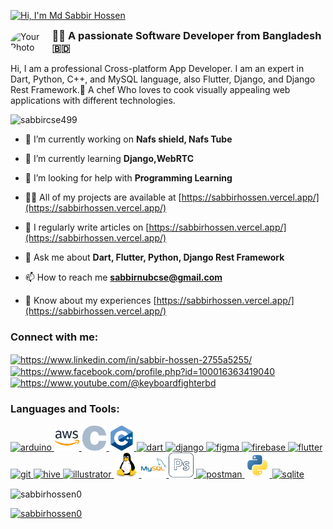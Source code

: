 
<a align="center" href="https://www.linkedin.com/in/sabbir-hossen-2755a5255/"><img src="https://readme-typing-svg.demolab.com/?font=Fira+Code&pause=1000&width=435&lines=Hi+I%27M+MOHAMMAD+SABBIR+HOSSEN" alt="Hi, I'm Md Sabbir Hossen" /></a>

<div style="display: flex; align-items: center; gap: 10px;">
  <img src="https://github.com/user-attachments/assets/ea392e67-b1dc-4e3c-878d-349059476606" alt="Your Photo" width="60" style="border-radius: 50%;">
  <h3 style="margin: 0;">👨‍💻 A passionate Software Developer from Bangladesh 🇧🇩</h3>
</div>





<p> Hi, I am a professional Cross-platform App Developer. I am an expert in  Dart, Python, C++, and MySQL language, also Flutter, Django, and Django Rest Framework.💫 A chef Who loves to cook visually appealing web applications with different technologies.</p>

<p align="left"> <img src="https://komarev.com/ghpvc/?username=sabbircse499&label=Profile%20views&color=0e75b6&style=flat" alt="sabbircse499" /> </p>



- 🔭 I’m currently working on **Nafs shield, Nafs Tube**

- 🌱 I’m currently learning **Django,WebRTC**

- 🤝 I’m looking for help with **Programming Learning**

- 👨‍💻 All of my projects are available at [https://sabbirhossen.vercel.app/](https://sabbirhossen.vercel.app/)

- 📝 I regularly write articles on [https://sabbirhossen.vercel.app/](https://sabbirhossen.vercel.app/)

- 💬 Ask me about **Dart, Flutter, Python,  Django Rest Framework**

- 📫 How to reach me **sabbirnubcse@gmail.com**

- 📄 Know about my experiences [https://sabbirhossen.vercel.app/](https://sabbirhossen.vercel.app/)

<h3 align="left">Connect with me:</h3>
<p align="left">
<a href="https://www.linkedin.com/in/sabbir-hossen-2755a5255/" target="blank"><img align="center" src="https://raw.githubusercontent.com/rahuldkjain/github-profile-readme-generator/master/src/images/icons/Social/linked-in-alt.svg" alt="https://www.linkedin.com/in/sabbir-hossen-2755a5255/" height="30" width="40" /></a>
<a href="https://www.facebook.com/profile.php?id=100016363419040" target="blank"><img align="center" src="https://raw.githubusercontent.com/rahuldkjain/github-profile-readme-generator/master/src/images/icons/Social/facebook.svg" alt="https://www.facebook.com/profile.php?id=100016363419040" height="30" width="40" /></a>
<a href="https://www.youtube.com/@KeyboardFighterBD/" target="blank"><img align="center" src="https://raw.githubusercontent.com/rahuldkjain/github-profile-readme-generator/master/src/images/icons/Social/youtube.svg" alt="https://www.youtube.com/@keyboardfighterbd" height="30" width="40" /></a>
</p>

<h3 align="left">Languages and Tools:</h3>
<p align="left"> <a href="https://www.arduino.cc/" target="_blank" rel="noreferrer"> <img src="https://cdn.worldvectorlogo.com/logos/arduino-1.svg" alt="arduino" width="40" height="40"/> </a> <a href="https://aws.amazon.com" target="_blank" rel="noreferrer"> <img src="https://raw.githubusercontent.com/devicons/devicon/master/icons/amazonwebservices/amazonwebservices-original-wordmark.svg" alt="aws" width="40" height="40"/> </a> <a href="https://www.cprogramming.com/" target="_blank" rel="noreferrer"> <img src="https://raw.githubusercontent.com/devicons/devicon/master/icons/c/c-original.svg" alt="c" width="40" height="40"/> </a> <a href="https://www.w3schools.com/cpp/" target="_blank" rel="noreferrer"> <img src="https://raw.githubusercontent.com/devicons/devicon/master/icons/cplusplus/cplusplus-original.svg" alt="cplusplus" width="40" height="40"/> </a> <a href="https://dart.dev" target="_blank" rel="noreferrer"> <img src="https://www.vectorlogo.zone/logos/dartlang/dartlang-icon.svg" alt="dart" width="40" height="40"/> </a> <a href="https://www.djangoproject.com/" target="_blank" rel="noreferrer"> <img src="https://cdn.worldvectorlogo.com/logos/django.svg" alt="django" width="40" height="40"/> </a> <a href="https://www.figma.com/" target="_blank" rel="noreferrer"> <img src="https://www.vectorlogo.zone/logos/figma/figma-icon.svg" alt="figma" width="40" height="40"/> </a> <a href="https://firebase.google.com/" target="_blank" rel="noreferrer"> <img src="https://www.vectorlogo.zone/logos/firebase/firebase-icon.svg" alt="firebase" width="40" height="40"/> </a> <a href="https://flutter.dev" target="_blank" rel="noreferrer"> <img src="https://www.vectorlogo.zone/logos/flutterio/flutterio-icon.svg" alt="flutter" width="40" height="40"/> </a> <a href="https://git-scm.com/" target="_blank" rel="noreferrer"> <img src="https://www.vectorlogo.zone/logos/git-scm/git-scm-icon.svg" alt="git" width="40" height="40"/> </a> <a href="https://hive.apache.org/" target="_blank" rel="noreferrer"> <img src="https://www.vectorlogo.zone/logos/apache_hive/apache_hive-icon.svg" alt="hive" width="40" height="40"/> </a> <a href="https://www.adobe.com/in/products/illustrator.html" target="_blank" rel="noreferrer"> <img src="https://www.vectorlogo.zone/logos/adobe_illustrator/adobe_illustrator-icon.svg" alt="illustrator" width="40" height="40"/> </a> <a href="https://www.linux.org/" target="_blank" rel="noreferrer"> <img src="https://raw.githubusercontent.com/devicons/devicon/master/icons/linux/linux-original.svg" alt="linux" width="40" height="40"/> </a> <a href="https://www.mysql.com/" target="_blank" rel="noreferrer"> <img src="https://raw.githubusercontent.com/devicons/devicon/master/icons/mysql/mysql-original-wordmark.svg" alt="mysql" width="40" height="40"/> </a> <a href="https://www.photoshop.com/en" target="_blank" rel="noreferrer"> <img src="https://raw.githubusercontent.com/devicons/devicon/master/icons/photoshop/photoshop-line.svg" alt="photoshop" width="40" height="40"/> </a> <a href="https://postman.com" target="_blank" rel="noreferrer"> <img src="https://www.vectorlogo.zone/logos/getpostman/getpostman-icon.svg" alt="postman" width="40" height="40"/> </a> <a href="https://www.python.org" target="_blank" rel="noreferrer"> <img src="https://raw.githubusercontent.com/devicons/devicon/master/icons/python/python-original.svg" alt="python" width="40" height="40"/> </a> <a href="https://www.sqlite.org/" target="_blank" rel="noreferrer"> <img src="https://www.vectorlogo.zone/logos/sqlite/sqlite-icon.svg" alt="sqlite" width="40" height="40"/> </a> </p>

<p><img align="center" src="https://github-readme-stats.vercel.app/api/top-langs?username=sabbirhossen0&show_icons=true&locale=en&layout=compact" alt="sabbirhossen0" /></p>

<p align="left"> <a href="https://github.com/ryo-ma/github-profile-trophy"><img src="https://github-profile-trophy.vercel.app/?username=sabbirhossen0" alt="sabbirhossen0" /></a> </p>
